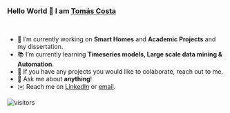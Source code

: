 ### Hello World 👋 I am [Tomás Costa](https://github.com/TomasCostaK)

<div>
  
<br />
<p>

- 🔭 I’m currently working on **Smart Homes** and **Academic Projects** and my dissertation.
- 📚 I’m currently learning **Timeseries models, Large scale data mining & Automation**.
- 👯 If you have any projects you would like to colaborate, reach out to me.
- 💬 Ask me about **anything**!
- ✉️ Reach me on [LinkedIn](https://www.linkedin.com/in/tomascostax/) or [email](mailto:tomascosta.ei@gmail.com).

</h4>
</div>

![visitors](https://visitor-badge.laobi.icu/badge?page_id=TomasCostaK.TomasCostaK)
<br />
